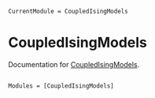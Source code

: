 ```@meta
CurrentModule = CoupledIsingModels
```

# CoupledIsingModels

Documentation for [CoupledIsingModels](https://github.com/gabo-di/CoupledIsingModels.jl).

```@index
```

```@autodocs
Modules = [CoupledIsingModels]
```

